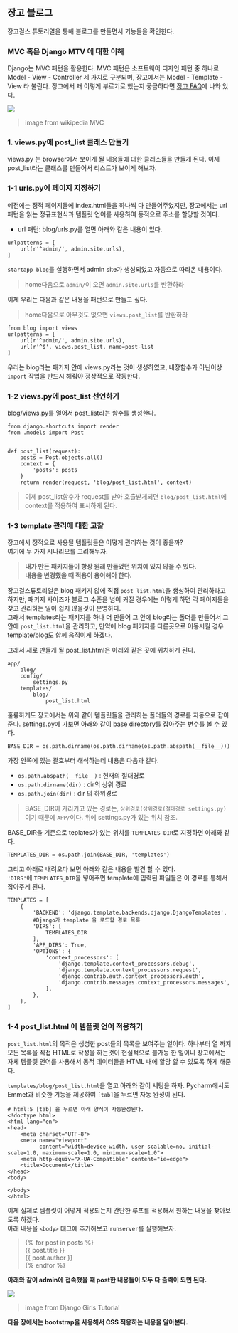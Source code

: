 ## 장고 블로그  
장고걸스 튜토리얼을 통해 블로그를 만들면서 기능들을 확인한다.  

### MVC 혹은 Django MTV 에 대한 이해
Django는 MVC 패턴을 활용한다. MVC 패턴은 소프트웨어 디자인 패턴 중 하나로
Model - View - Controller 세 가지로 구분되며, 장고에서는 Model - Template - View 라 불린다. 
장고에서 왜 이렇게 부르기로 했는지 궁금하다면 [장고 FAQ](https://docs.djangoproject.com/ko/2.1/faq/general/)에 나와 있다.  

![](https://upload.wikimedia.org/wikipedia/commons/thumb/a/a0/MVC-Process.svg/400px-MVC-Process.svg.png)
> image from wikipedia MVC 

### 1. views.py에 post_list 클래스 만들기  
views.py 는 browser에서 보이게 될 내용들에 대한 클래스들을 만들게 된다. 이제 post_list라는 클래스를 만들어서 리스트가 보이게 해보자.   

### 1-1 urls.py에 페이지 지정하기  
예전에는 정적 페이지들에 index.html들을 하나씩 다 만들어주었지만, 장고에서는 url패턴을 읽는 정규표현식과 템플릿 언어를 사용하여 동적으로 주소를 할당할 것이다.  

- url 패턴: blog/urls.py를 열면 아래와 같은 내용이 있다. 

~~~
urlpatterns = [
    url(r'^admin/', admin.site.urls),
]
~~~  
`startapp blog`를 실행하면서 admin site가 생성되었고 자동으로 따라온 내용이다.  
> home다음으로 `admin/`이 오면 `admin.site.urls`를 반환하라 

이제 우리는 다음과 같은 내용을 패턴으로 만들고 싶다.  
> home다음으로 아무것도 없으면 `views.post_list`를 반환하라 

~~~
from blog import views
urlpatterns = [
    url(r'^admin/', admin.site.urls),
    url(r'^$', views.post_list, name=post-list
]
~~~  

우리는 blog라는 패키지 안에 views.py라는 것이 생성하였고, 내장함수가 아닌이상 `import` 작업을 반드시 해줘야 정상적으로 작동한다. 

### 1-2 views.py에 post_list 선언하기  
blog/views.py를 열어서 post_list라는 함수를 생성한다.  

~~~
from django.shortcuts import render
from .models import Post


def post_list(request):
    posts = Post.objects.all()
    context = {
        'posts': posts
    }
    return render(request, 'blog/post_list.html', context)
~~~

> 이제 post_list함수가 request를 받아 호출받게되면 `blog/post_list.html`에 context를 적용하여 표시하게 된다. 

### 1-3 template 관리에 대한 고찰  
장고에서 정적으로 사용될 템플릿들은 어떻게 관리하는 것이 좋을까?  
여기에 두 가지 시나리오를 고려해두자.  

> **내가 만든 패키지들이 항상 원래 만들었던 위치에 있지 않을 수 있다.**  
> **내용을 변경했을 때 적용이 용이해야 한다.**  

장고걸스튜토리얼은 blog 패키지 않에 직접 `post_list.html`을 생성하여 관리하라고 하지만, 패키지 사이즈가 블로그 수준을 넘어 커질 경우에는 이렇게 하면 각 페이지들을 찾고 관리하는 일이 쉽지 않을것이 분명하다.  
그래서 templates라는 패키지를 하나 더 만들어 그 안에 blog라는 폴더를 만들어서 그 안에 `post_list.html`을 관리하고, 만약에 blog 패키지를 다른곳으로 이동시킬 경우 template/blog도 함께 움직이게 하겠다.  

그래서 새로 만들게 될 post_list.html은 아래와 같은 곳에 위치하게 된다.  

~~~
app/
	blog/
	config/
		settings.py
	templates/
		blog/
			post_list.html
~~~

훌륭하게도 장고에서는 위와 같이 템플릿들을 관리하는 폴더들의 경로를 자동으로 잡아준다. 
settings.py에 가보면 아래와 같이 base directory를 잡아주는 변수를 볼 수 있다. 

~~~
BASE_DIR = os.path.dirname(os.path.dirname(os.path.abspath(__file__)))
~~~

가장 안쪽에 있는 괄호부터 해석하는데 내용은 다음과 같다.    
- `os.path.abspath(__file__)` : 현재의 절대경로  
- `os.path.dirname(dir)` : dir의 상위 경로  
- `os.path.join(dir)` : dir 의 하위경로

> BASE_DIR이 가리키고 있는 경로는, `상위경로(상위경로(절대경로 settings.py)` 이기 때문에 `APP/`이다. 위에 settings.py가 있는 위치 참조.

BASE_DIR을 기준으로 teplates가 있는 위치를 `TEMPLATES_DIR`로 지정하면 아래와 같다.   

~~~
TEMPLATES_DIR = os.path.join(BASE_DIR, 'templates')
~~~
그리고 아래로 내려오다 보면 아래와 같은 내용을 발견 할 수 있다.  
`'DIRS'`에 `TEMPLATES_DIR`을 넣어주면 template에 입력된 파일들은 이 경로를 통해서 잡아주게 된다. 

~~~
TEMPLATES = [
    {
        'BACKEND': 'django.template.backends.django.DjangoTemplates',
        #Django가 template 을 로드할 경로 목록
        'DIRS': [
            TEMPLATES_DIR 
        ],
        'APP_DIRS': True,
        'OPTIONS': {
            'context_processors': [
                'django.template.context_processors.debug',
                'django.template.context_processors.request',
                'django.contrib.auth.context_processors.auth',
                'django.contrib.messages.context_processors.messages',
            ],
        },
    },
]
~~~

### 1-4 post_list.html 에 템플릿 언어 적용하기  
`post_list.html`의 목적은 생성한 post들의 목록을 보여주는 일이다. 하나부터 열 까지 모든 목록을 직접 HTML로 작성을 하는것이 현실적으로 불가능 한 일이니 장고에서는 자체 템플릿 언어를 사용해서 동적 데이터들을 HTML 내에 할당 할 수 있도록 하게 해준다.  

`templates/blog/post_list.html`을 열고 아래와 같이 세팅을 하자. Pycharm에서도 Emmet과 비슷한 기능을 제공하여 `[tab]`을 누르면 자동 완성이 된다. 

~~~
# html:5 [tab] 을 누르면 아래 양식이 자동완성된다. 
<!doctype html>
<html lang="en">
<head>
    <meta charset="UTF-8">
    <meta name="viewport"
          content="width=device-width, user-scalable=no, initial-scale=1.0, maximum-scale=1.0, minimum-scale=1.0">
    <meta http-equiv="X-UA-Compatible" content="ie=edge">
    <title>Document</title>
</head>
<body>

</body>
</html>
~~~ 

이제 실제로 템플릿이 어떻게 적용되는지 간단한 루프를 적용해서 원하는 내용을 찾아보도록 하겠다.  
아래 내용을 `<body>` 태그에 추가해보고 `runserver`를 실행해보자. 
> {% for post in posts %}   
> 	{{ post.title }}   
>  {{ post.author }}  
> {% endfor %}

**아래와 같이 admin에 접속했을 때 post한 내용들이 모두 다 출력이 되면 된다.**

![](https://tutorial.djangogirls.org/ko/html/images/step6.png)  
> image from Django Girls Tutorial

**다음 장에서는 bootstrap을 사용해서 CSS 적용하는 내용을 알아본다.**
